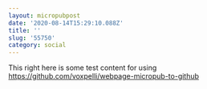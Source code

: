 ```yaml
---
layout: micropubpost
date: '2020-08-14T15:29:10.088Z'
title: ''
slug: '55750'
category: social
---
```

This right here is some test content for using https://github.com/voxpelli/webpage-micropub-to-github
